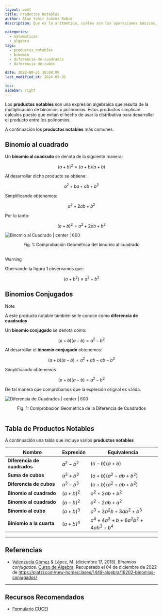 ```yaml
---
layout: post
title: Productos Notables
author: Alan Yahir Juárez Rubio
description: Qué es la aritmética, cuáles son las operaciones básicas, sus propiedas y símbolos

categories:
  - matematicas
  - algebra
tags:
  - productos_notables
  - binomio
  - diferencia-de-cuadrados
  - diferencia de-cubos

date: 2022-08-21 10:00:00
last_modified_at: 2024-05-31

toc:
sidebar: right
---
```


Los **productos notables** son una expresión algebraica que resulta de la
multiplicación de binomios o polinomios. Estos productos simplican cálculos
puesto que evitan el hecho de usar la distributiva para desarrollar el producto
entre los polinomios.

A continuación los **productos notables** más comunes.

## Binomio al cuadrado

Un **binomio al cuadrado** se denota de la siguiente manera:

$$(a+b)^2 = (a+b)(a+b)$$

Al desarrollar dicho producto se obtiene:

$$a^2 + ba + ab + b^2$$

Simplificando obtenemos:

$$a^2 + 2ab + b^2$$

Por lo tanto:

$$(a+b)^2 = a^2 + 2ab + b^2$$

![Binomio al Cuadrado | center | 600](https://www.shutterstock.com/image-vector/square-binomial-proof-mathematics-600nw-2093861557.jpg)

<center>Fig. 1: Comprobación Geométrica del binomio al cuadrado</center>
<br>

> [!WARNING]
>
> Obervando la figura 1 observamos que:
>
> $$(a + b^2) \neq a^2 + b^2$$

## Binomios Conjugados

> [!NOTE]
>
> A este producto notable también se le conoce como **diferencia de cuadrados**

Un **binomio conjugado** se denota como:

$$(a+b)(a-b) = a^2 - b^2$$

Al desarrollar el **binomio conjugado** obtenemos:

$$(a+b)(a-b) = a^2 + ab - ab - b^2$$

Simplificando obtenemos

$$(a+b)(a-b) = a^2 - b^2$$

De tal manera que comprobamos que la expresión orignal es válida.

![Diferencia de Cuadrados | center | 600](https://matematicascercanas.com/wp-content/uploads/2017/04/sumapordiferencia03.jpg)

<center>Fig. 1: Comprobación Geométrica de la Diferencia de Cuadrados</center>
<br>

## Tabla de Productos Notables

A continuación una tabla que incluye varios **productos notables**

| Nombre                      | Expresión   | Equivalencia                             |
| --------------------------- | ----------- | ---------------------------------------- |
| **Diferencia de cuadrados** | $a^2 - b^2$ | $(a-b)(a+b)$                             |
| **Suma de cubos**           | $a^3 + b^3$ | $(a+b)(a^2 - ab + b^2)$                  |
| **Diferencia de cubos**     | $a^3 - b^3$ | $(a+b)(a^2 + ab + b^2)$                  |
| **Binomio al cuadrado**     | $(a+b)^2$   | $a^2 + 2ab + b^2$                        |
| **Binomio al cuadrado**     | $(a-b)^2$   | $a^2 - 2ab + a^2$                        |
| **Binomio al cubo**         | $(a+b)^3$   | $a^3 + 3a^2b + 3ab^2 + b^3$              |
| **Biniomio a la cuarta**    | $(a+b)^4$   | $a^4 + 4a^3 + b + 6a^2b^2 + 4ab^3 + b^4$ |

<div style="page-break-after: always;"></div>

---

## Referencias

- [Valenzuela Gómez](https://platzi.com/profes/marce-valenzuela-236/)
  & López, M.
  (diciembre 17, 2018).
  _Binomios conjugados_.
  [Curso de Álgebra](https://platzi.com/cursos/algebra/).
  Recuperado el 04 de diciembre de 2022 de
  <https://platzi.com/new-home/clases/1449-algebra/16202-binomios-conjugados/>

<div style="page-break-after: always;"></div>

---

## Recursos Recomendados

- [Formulario CUCEI](http://mate.cucei.udg.mx/formularioEDOI.pdf>)
